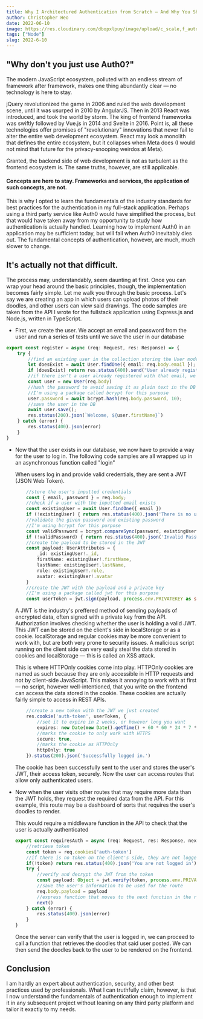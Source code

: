 ```yaml
---
title: Why I Architectured Authentication from Scratch — And Why You Should Too
author: Christopher Heo
date: 2022-06-10
image: https://res.cloudinary.com/dbopxlpuy/image/upload/c_scale,f_auto,q_auto,w_600/v1655155406/Articles/cybersecure_x1dgyb.jpg
tags: ["Node"]
slug: 2022-6-10
---
```


## "Why don't you just use Auth0?"

The modern JavaScript ecosystem, polluted with an endless stream of framework after framework, makes one thing abundantly clear — no technology is here to stay.  

jQuery revolutionized the game in 2006 and ruled the web development scene, until it was usurped in 2010 by AngularJS. Then in 2013 React was introduced, and took the world by storm. The king of frontend frameworks was swiftly followed by Vue.js in 2014 and Svelte in 2016. Point is, all these technologies offer promises of "revolutionary" innovations that never fail to alter the entire web development ecosystem. React may look a monolith that defines the entire ecosystem, but it collapses when Meta does (I would not mind that future for the privacy-snooping weirdos at Meta).

Granted, the backend side of web development is not as turbulent as the frontend ecosystem is. The same truths, however, are still applicable. 

#### Concepts are here to stay. Frameworks and services, the application of such concepts, are not.

This is why I opted to learn the fundamentals of the industry standards for best practices for the authentication in my full-stack application. Perhaps using a third party service like Auth0 would have simplified the process, but that would have taken away from my opportunity to study how authentication is actually handled. Learning how to implement Auth0 in an application may be sufficient today, but will fail when Auth0 inevitably dies out. The fundamental concepts of authentication, however, are much, much slower to change. 

## It's actually not that difficult.

The process may, understandably, seem daunting at first. Once you can wrap your head around the basic principles, though, the implementation becomes fairly simple. Let me walk you through the basic process. Let's say we are creating an app in which users can upload photos of their doodles, and other users can view said drawings. The code samples are taken from the API I wrote for the fullstack application using Express.js and Node.js, written in TypeScript.

- First, we create the user. We accept an email and password from the user and run a series of tests until we save the user in our database
```Typescript
export const register = async (req: Request, res: Response) => {
    try {
        //find an existing user in the collection storing the User model
        let doesExist = await User.findOne({ email: req.body.email });
        if (doesExist) return res.status(400).send("User already registered.");
        //if there isn't a user already registered with that email, we proceed to create the new user
        const user = new User(req.body)
        //hash the password to avoid saving it as plain text in the DB 
        //I'm using a package called bcrypt for this purpose
        user.password = await bcrypt.hash(req.body.password, 10);
        //save the user in the DB
        await user.save();
        res.status(200).json(`Welcome, ${user.firstName}`)
    } catch (error) {
        res.status(400).json(error)
    }
}
```
- Now that the user exists in our database, we now have to provide a way for the user to log in. The following code samples are all wrapped up in an asynchronous function called "login"

    When users log in and provide valid credentials, they are sent a JWT (JSON Web Token).
    ```TypeScript
        //store the user's inputted credentials
        const { email, password } = req.body;
        //check if a user with the inputted email exists
        const existingUser = await User.findOne({ email })
        if (!existingUser) { return res.status(400).json('There is no user registered under this email. Meant to register?')}
        //validate the given password and existing password
        //I'm using bcrypt for this purpose
        const validPassword = bcrypt.compareSync(password, existingUser!.password)
        if (!validPassword) { return res.status(400).json('Invalid Password')}
        //create the payload to be stored in the JWT
        const payload: UserAttributes = {
            _id: existingUser!._id,
            firstName: existingUser!.firstName,
            lastName: existingUser!.lastName,
            role: existingUser!.role,
            avatar: existingUser!.avatar
        }
        //create the JWT with the payload and a private key
        //I'm using a package called jwt for this purpose
        const userToken = jwt.sign(payload, process.env.PRIVATEKEY as string)
    ```
    A JWT is the industry's preffered method of sending payloads of encrypted data, often signed with a private key from the API. Authorization involves checking whether the user is holding a valid JWT. This JWT can be stored on the client's side in localStorage or as a cookie. localStorage and regular cookies may be more convenient to work with, but are both very prone to security issues. A malicious script running on the client side can very easily steal the data stored in cookies and localStorage — this is called an XSS attack.
    
    This is where HTTPOnly cookies come into play. HTTPOnly cookies are named as such because they are only accessible in HTTP requests and not by client-side JavaScript. This makes it annoying to work with at first — no script, however well-intentioned, that you write on the frontend can access the data stored in the cookie. These cookies are actually fairly simple to access in REST APIs.
    ```TypeScript
        //create a new token with the JWT we just created
        res.cookie('auth-token', userToken, {
            //set it to expire in 2 weeks, or however long you want
            expires: new Date(new Date().getTime() + 60 * 60 * 24 * 7 * 1000),
            //marks the cookie to only work with HTTPS
            secure: true,
            //marks the cookie as HTTPOnly
            httpOnly: true
        }).status(200).json('Successfully logged in.')
    ```
    The cookie has been successfully sent to the user and stores the user's JWT, their access token, securely. Now the user can access routes that allow only authenticated users.

- Now when the user visits other routes that may require more data than the JWT holds, they request the required data from the API. For this example, this route may be a dashboard of sorts that requires the user's doodles to render.

    This would require a middleware function in the API to check that the user is actually authenticated
    ```TypeScript
    export const requiresAuth = async (req: Request, res: Response, next: NextFunction) => {
        //retrieve token
        const token = req.cookies['auth-token']
        //if there is no token on the client's side, they are not logged in, and cannot access the route.
        if(!token) return res.status(400).json('You are not logged in')
        try {
            //verify and decrypt the JWT from the token
            const payload: Object = jwt.verify(token, process.env.PRIVATEKEY as string)
            //save the user's information to be used for the route
            req.body.payload = payload
            //express function that moves to the next function in the route
            next()
        } catch (error) {
            res.status(400).json(error)
        }
    }
    ```
    Once the server can verify that the user is logged in, we can proceed to call a function that retrieves the doodles that said user posted. We can then send the doodles back to the user to be rendered on the frontend.

## Conclusion

I am hardly an expert about authentication, security, and other best practices used by professionals. What I can truthfully claim, however, is that I now understand the fundamentals of authentication enough to implement it in any subsequent project without leaning on any third party platform and tailor it exactly to my needs.